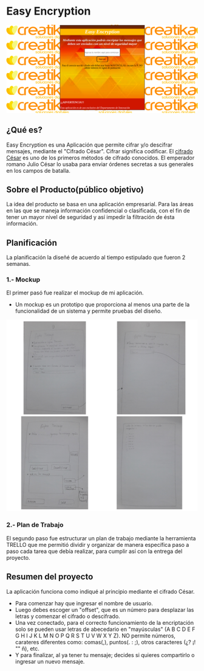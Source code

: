 # Easy Encryption

![imágen pagina](https://github.com/vnssmorales/SCL008-Cipher/blob/master/Imagenes/Logo%20Cipher.png)

## ¿Qué es?

Easy Encryption es una Aplicación que permite cifrar y/o descifrar mensajes, mediante el "Cifrado César".
Cifrar significa codificar. El [cifrado César](https://en.wikipedia.org/wiki/Caesar_cipher) es uno de los primeros métodos de cifrado conocidos. El emperador romano Julio César lo usaba para enviar órdenes secretas a sus generales en los campos de batalla.


## Sobre el Producto(público objetivo)

La idea del producto se basa en una aplicación empresarial. 
Para las áreas en las que se maneja información confidencial o clasificada, con el fin de tener un mayor nivel de seguridad y así impedir la filtración de ésta información. 

## Planificación

La planificación la diseñé de acuerdo al tiempo estipulado que fueron 2 semanas.

### 1.- Mockup
 
El primer pasó fue realizar el mockup de mi aplicación.
* Un mockup es un prototipo que proporciona al menos una parte de la funcionalidad de un sistema y permite pruebas del diseño.

![Mockup](https://github.com/vnssmorales/SCL008-Cipher/blob/master/Imagenes/fotos_mockup.jpg)

### 2.- Plan de Trabajo

El segundo paso fue estructurar un plan de trabajo mediante la herramienta TRELLO que me permitió dividir y organizar de manera específica paso a paso cada tarea que debía realizar, para cumplir así con la entrega del proyecto.

## Resumen del proyecto

La aplicación funciona como indiqué al principio mediante el cifrado César.

* Para comenzar hay que ingresar el nombre de usuario.
* Luego debes escoger un "offset", que es un número para desplazar las letras y comenzar el cifrado o descifrado.
* Una vez conectado, para el correcto funcionamiento de la encriptación solo se pueden usar letras de abecedario en "mayúsculas" (A B C D E F G H I J K L M N O P Q R S T U V W X Y Z). NO permite números, carateres diferentes como: comas(,), puntos(. : ;), otros caracteres (¿? ¡! "" ñ), etc.
* Y para finalizar, al ya tener tu mensaje; decides si quieres compartirlo o ingresar un nuevo mensaje.


